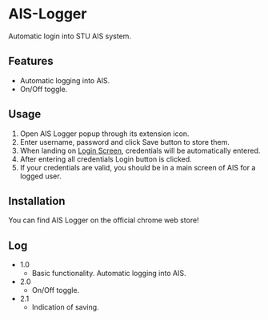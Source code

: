 # AIS-Logger

Automatic login into STU AIS system.

## Features

- Automatic logging into AIS.
- On/Off toggle.

## Usage

1. Open AIS Logger popup through its extension icon.
2. Enter username, password and click Save button to store them.
3. When landing on [Login Screen](https://is.stuba.sk/auth), credentials will be automatically entered.
4. After entering all credentials Login button is clicked.
5. If your credentials are valid, you should be in a main screen of AIS for a logged user.

## Installation

You can find AIS Logger on the official chrome web store!

## Log

- 1.0
	- Basic functionality. Automatic logging into AIS.
- 2.0
	- On/Off toggle.
- 2.1
	- Indication of saving. 
